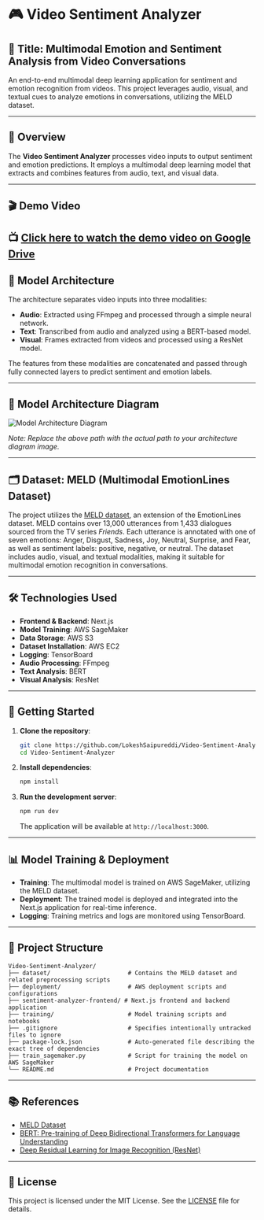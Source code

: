 # 🎮 Video Sentiment Analyzer

## 🎥 Title: Multimodal Emotion and Sentiment Analysis from Video Conversations

An end-to-end multimodal deep learning application for sentiment and emotion recognition from videos. This project leverages audio, visual, and textual cues to analyze emotions in conversations, utilizing the MELD dataset.

---

## 📌 Overview

The **Video Sentiment Analyzer** processes video inputs to output sentiment and emotion predictions. It employs a multimodal deep learning model that extracts and combines features from audio, text, and visual data.

---

## 🎬 Demo Video

📺 [Click here to watch the demo video on Google Drive](https://drive.google.com/file/d/12e5iDYuYfizoxwoRG4rgDYzIqRtSrTns/view?usp=drive_link)
---

## 🧠 Model Architecture

The architecture separates video inputs into three modalities:

* **Audio**: Extracted using FFmpeg and processed through a simple neural network.
* **Text**: Transcribed from audio and analyzed using a BERT-based model.
* **Visual**: Frames extracted from videos and processed using a ResNet model.

The features from these modalities are concatenated and passed through fully connected layers to predict sentiment and emotion labels.

---

## 🝻 Model Architecture Diagram

![Model Architecture Diagram](./public/model-architecture.png)

*Note: Replace the above path with the actual path to your architecture diagram image.*

---

## 🗂 Dataset: MELD (Multimodal EmotionLines Dataset)

The project utilizes the [MELD dataset](https://affective-meld.github.io/), an extension of the EmotionLines dataset. MELD contains over 13,000 utterances from 1,433 dialogues sourced from the TV series *Friends*. Each utterance is annotated with one of seven emotions: Anger, Disgust, Sadness, Joy, Neutral, Surprise, and Fear, as well as sentiment labels: positive, negative, or neutral. The dataset includes audio, visual, and textual modalities, making it suitable for multimodal emotion recognition in conversations.

---

## 🛠️ Technologies Used

* **Frontend & Backend**: Next.js
* **Model Training**: AWS SageMaker
* **Data Storage**: AWS S3
* **Dataset Installation**: AWS EC2
* **Logging**: TensorBoard
* **Audio Processing**: FFmpeg
* **Text Analysis**: BERT
* **Visual Analysis**: ResNet

---

## 🚀 Getting Started

1. **Clone the repository**:

   ```bash
   git clone https://github.com/LokeshSaipureddi/Video-Sentiment-Analyzer.git
   cd Video-Sentiment-Analyzer
   ```

2. **Install dependencies**:

   ```bash
   npm install
   ```

3. **Run the development server**:

   ```bash
   npm run dev
   ```

   The application will be available at `http://localhost:3000`.

---

## 📊 Model Training & Deployment

* **Training**: The multimodal model is trained on AWS SageMaker, utilizing the MELD dataset.
* **Deployment**: The trained model is deployed and integrated into the Next.js application for real-time inference.
* **Logging**: Training metrics and logs are monitored using TensorBoard.

---

## 📁 Project Structure

```
Video-Sentiment-Analyzer/
├── dataset/                      # Contains the MELD dataset and related preprocessing scripts
├── deployment/                   # AWS deployment scripts and configurations
├── sentiment-analyzer-frontend/ # Next.js frontend and backend application
├── training/                     # Model training scripts and notebooks
├── .gitignore                    # Specifies intentionally untracked files to ignore
├── package-lock.json             # Auto-generated file describing the exact tree of dependencies
├── train_sagemaker.py            # Script for training the model on AWS SageMaker
└── README.md                     # Project documentation
```

---

## 📚 References

* [MELD Dataset](https://affective-meld.github.io/)
* [BERT: Pre-training of Deep Bidirectional Transformers for Language Understanding](https://arxiv.org/abs/1810.04805)
* [Deep Residual Learning for Image Recognition (ResNet)](https://arxiv.org/abs/1512.03385)

---

## 📄 License

This project is licensed under the MIT License. See the [LICENSE](./LICENSE) file for details.
